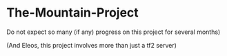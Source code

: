 # The-Mountain-Project

Do not expect so many (if any) progress on this project for several months)

(And Eleos, this project involves more than just a tf2 server)
